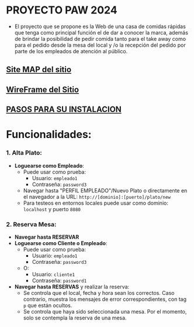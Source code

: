 # PROYECTO PAW 2024

- El proyecto que se propone es la Web de una casa de comidas rápidas que tenga como principal función el de dar a conocer la marca, además de brindar la posibilidad de pedir comida tanto para el take away como para el pedido desde la mesa del local y /o la recepción del pedido por parte de los empleados de atención al público.

## [Site MAP del sitio](https://www.figma.com/file/inLYqyIMxmiy6WxPlx6cey/wireframe-grupo-paw?type=design&node-id=0-1&mode=design&t=FRZzKBVkGpIr7CmU-0)

## [WireFrame del Sitio](https://www.figma.com/file/inLYqyIMxmiy6WxPlx6cey/wireframe-grupo-paw?type=design&node-id=1-48&mode=design&t=FRZzKBVkGpIr7CmU-0)

## [PASOS PARA SU INSTALACION](Instalacion.md)


# Funcionalidades:

### 1. Alta Plato:
- **Loguearse como Empleado**: 
    - Puede usar como prueba:
        - Usuario: `empleado1`
        - Contraseña: `password3`
    - Navegar hasta "PERFIL EMPLEADO"/Nuevo Plato o directamente en el navegador a la URL: `http://[dominio]:[puerto]/plato/new`
    - Para testeos en entornos locales puede usar como dominio: `localhost` y puerto `8080`

### 2. Reserva Mesa:
- **Navegar hasta RESERVAR**
- **Loguearse como Cliente o Empleado**:
    - Puede usar como prueba:
        - Usuario: `empleado1`
        - Contraseña: `password3`
    - O:
        - Usuario: `cliente1`
        - Contraseña: `password1`
- **Navegar hasta RESERVAS** y realizar la reserva:
    - Se controla que el local, fecha y hora sean los correctos. Caso contrario, muestra los mensajes de error correspondientes, con tag `p` que están ocultos.
    - Se controla que haya sido seleccionada una mesa. Por el momento, solo se contempla la reserva de una mesa.
